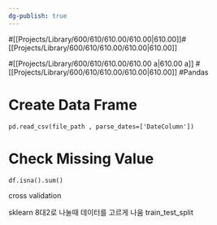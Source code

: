 ```yaml
---
dg-publish: true
---
```

#[[Projects/Library/600/610/610.00/610.00\|610.00]]#[[Projects/Library/600/610/610.00/610.00\|610.00]]


#[[Projects/Library/600/610/610.00/610.00 a\|610.00 a]] #[[Projects/Library/600/610/610.00/610.00\|610.00]] #Pandas 



# Create Data Frame



`pd.read_csv(file_path , parse_dates=['DateColumn'])`


# Check Missing Value
`df.isna().sum()`




cross validation

sklearn
8대2로 나눌때 데이터를 고르게 나움
train_test_split 